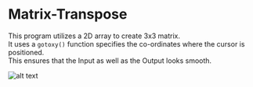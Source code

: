 # Matrix-Transpose

This program utilizes a 2D array to create 3x3 matrix.  
It uses a `gotoxy()` function specifies the co-ordinates where the cursor is positioned.  
This ensures that the Input as well as the Output looks smooth.

![alt text](https://github.com/LordZed400/Matrix-Transpose/Screenshot-1.png "Screenshot 1")

